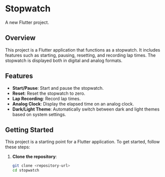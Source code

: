 # Stopwatch

A new Flutter project.

## Overview

This project is a Flutter application that functions as a stopwatch. It includes features such as starting, pausing, resetting, and recording lap times. The stopwatch is displayed both in digital and analog formats.

## Features

- **Start/Pause**: Start and pause the stopwatch.
- **Reset**: Reset the stopwatch to zero.
- **Lap Recording**: Record lap times.
- **Analog Clock**: Display the elapsed time on an analog clock.
- **Dark/Light Theme**: Automatically switch between dark and light themes based on system settings.

## Getting Started

This project is a starting point for a Flutter application. To get started, follow these steps:

1. **Clone the repository**:
   ```bash
   git clone <repository-url>
   cd stopwatch
